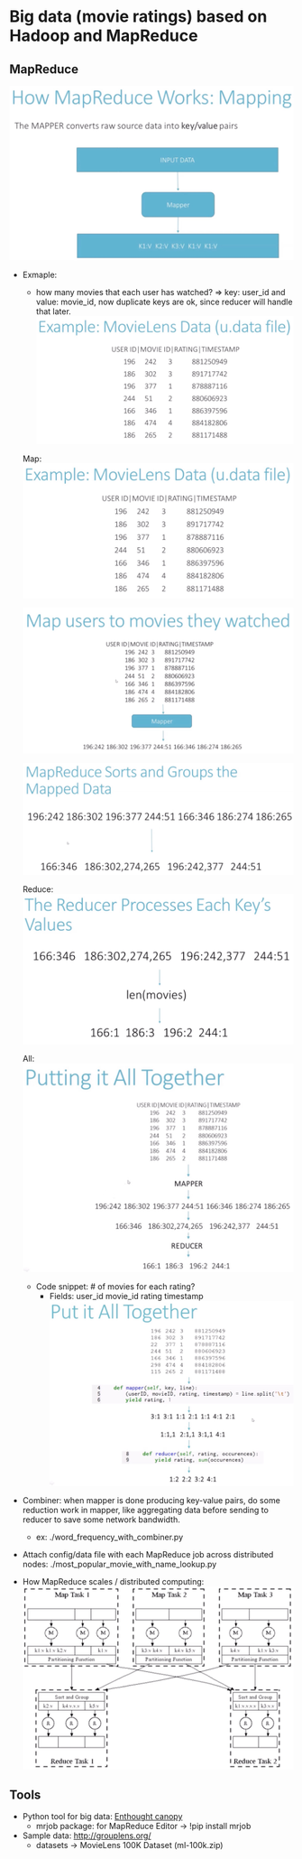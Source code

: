 # Big data (movie ratings) based on Hadoop and MapReduce

## MapReduce
![](./assets/pics/mapreduce.png)
* Exmaple:
    * how many movies that each user has watched? => key: user_id and value: movie_id, now duplicate keys are ok, since reducer will handle that later.
    ![Sample data](./assets/pics/mapreduce-example-1.png)

    Map:
    ![Map I](./assets/pics/mapreduce-example-1.png)

    ![Map II](./assets/pics/mapreduce-example-2.png)

    ![Map III](./assets/pics/mapreduce-example-3.png)

    Reduce:
    ![Reduce](./assets/pics/mapreduce-example-4.png)

    All:
    ![All](./assets/pics/mapreduce-example-5.png)

    * Code snippet: # of movies for each rating?
        * Fields: user_id movie_id rating timestamp
        ![All](./assets/pics/mapreduce-example-6.png)

* Combiner: when mapper is done producing key-value pairs, do some reduction work in mapper, like aggregating data before sending to reducer to save some network bandwidth.
    - ex: ./word_frequency_with_combiner.py

* Attach config/data file with each MapReduce job across distributed nodes: ./most_popular_movie_with_name_lookup.py

* How MapReduce scales / distributed computing:       
    ![Distributed](./assets/pics/mapreduce-distributed.png)

## Tools

* Python tool for big data: [Enthought canopy](https://www.enthought.com/)
    * mrjob package: for MapReduce
    Editor -> !pip install mrjob
* Sample data: http://grouplens.org/
    * datasets -> MovieLens 100K Dataset (ml-100k.zip)
